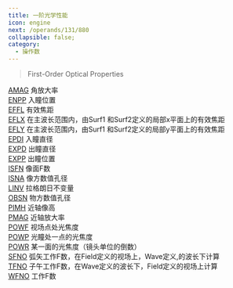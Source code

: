```yaml
---
title: 一阶光学性能
icon: engine
next: /operands/131/880
collapsible: false;
category:
  - 操作数
---
```


> First-Order Optical Properties

[AMAG](AMAG.md  "Zemax 操作数 AMAG") 角放大率<br />[ENPP](ENPP.md  "Zemax 操作数 ENPP") 入瞳位置<br />[EFFL](EFFL.md  "Zemax 操作数 EFFL") 有效焦距<br />[EFLX](EFLX.md  "Zemax 操作数 EFLX") 在主波长范围内，由Surf1 和Surf2定义的局部x平面上的有效焦距<br />[EFLY](EFLY.md  "Zemax 操作数 EFLY") 在主波长范围内，由Surf1 和Surf2定义的局部y平面上的有效焦距<br />[EPDI](EPDI.md  "Zemax 操作数 EPDI") 入瞳直径<br />[EXPD](EXPD.md  "Zemax 操作数 EXPD") 出瞳直径<br />[EXPP](EXPP.md  "Zemax 操作数 EXPP") 出瞳位置<br />[ISFN](ISFN.md  "Zemax 操作数 ISFN") 像面F数<br />[ISNA](ISNA.md  "Zemax 操作数 ISNA") 像方数值孔径<br />[LINV](LINV.md  "Zemax 操作数 LINV") 拉格朗日不变量<br />[OBSN](OBSN.md  "Zemax 操作数 OBSN") 物方数值孔径<br />[PIMH](PIMH.md  "Zemax 操作数 PIMH") 近轴像高<br />[PMAG](PMAG.md  "Zemax 操作数 PMAG") 近轴放大率<br />[POWF](POWF.md  "Zemax 操作数 POWF") 视场点处光焦度<br />[POWP](POWP.md  "Zemax 操作数 POWP") 光瞳处一点的光焦度<br />[POWR](POWR.md  "Zemax 操作数 POWR") 某一面的光焦度（镜头单位的倒数）<br />[SFNO](SFNO.md  "Zemax 操作数 SFNO") 弧矢工作F数，在Field定义的视场上，Wave定义,的波长下计算<br />[TFNO](TFNO.md  "Zemax 操作数 TFNO") 子午工作F数，在Wave定义的波长下，Field定义的视场上计算<br />[WFNO](WFNO.md  "Zemax 操作数 WFNO") 工作F数<br />